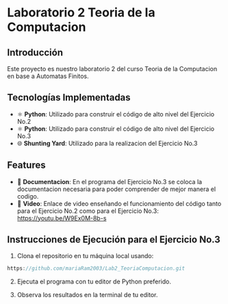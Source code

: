 # Laboratorio 2 Teoria de la Computacion

## Introducción
Este proyecto es nuestro laboratorio 2 del curso Teoria de la Computacion en base a Automatas Finitos.

## Tecnologías Implementadas
- ⚛ **Python**: Utilizado para construir el código de alto nivel del Ejercicio No.2
- ⚛ **Python**: Utilizado para construir el código de alto nivel del Ejercicio No.3
- 🌐 **Shunting Yard**: Utilizado para la realizacion del Ejercicio No.3

## Features
- 📝 **Documentacion**: En el programa del Ejercicio No.3 se coloca la documentacion necesaria para poder comprender de mejor manera el codigo.
- 🧩 **Video**: Enlace de video enseñando el funcionamiento del código tanto para el Ejercicio No.2 como para el Ejercicio No.3: https://youtu.be/W9Ex0M-8b-s 

## Instrucciones de Ejecución para el Ejercicio No.3
1. Clona el repositorio en tu máquina local usando:
```javascript
https://github.com/mariaRam2003/Lab2_TeoriaComputacion.git
```
2. Ejecuta el programa con tu editor de Python preferido.
   
4. Observa los resultados en la terminal de tu editor.
